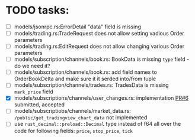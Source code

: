 # TODO tasks:
 - [ ] models/jsonrpc.rs:ErrorDetail "data" field is  missing
 - [ ] models/trading.rs:TradeRequest does not allow setting vadious Order parameters
 - [ ] models/trading.rs:EditRequest does not allow changing various Order parameters
 - [ ] models/subscription/channels/book.rs: BookData is missing `type` field - do we need it?
 - [ ] models/subscription/channels/book.rs: add field names to OrderBookDelta and make sure it it serded into/from tuple
 - [ ] models/subscription/channels/trades.rs: TradesData is missing `mark_price` field
 - [x] models/subscriptions/channels/user_changes.rs: implementation [PR#6](https://github.com/dovahcrow/deribit-rs/pull/6) submitted, accepted
 - [ ] models/subscriptiobs/channels/market_data.rs: `/public/get_tradingview_chart_data` not implemented
 - [ ] use `rust_decimal::preload::Decimal` type instead of f64 all over the code for following fields: `price`, `stop_price`, `tick`
